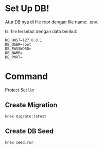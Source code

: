 # Set Up DB!

Atur DB nya di file root dengan file name:
.env.

Isi file tersebut dengan data berikut:

    DB_HOST=127.0.0.1
    DB_USER=root
    DB_PASSWORD=
    DB_NAME=
    DB_PORT=

# Command

Project Set Up

## Create Migration

    knex migrate:latest

## Create DB Seed

    knex seed:run

